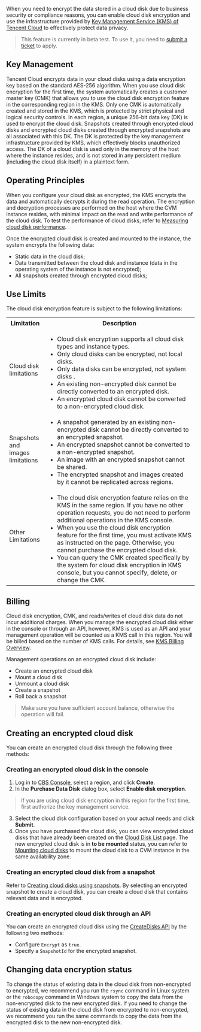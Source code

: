 When you need to encrypt the data stored in a cloud disk due to business security or compliance reasons, you can enable cloud disk encryption and use the infrastructure provided by [Key Management Service (KMS) of Tencent Cloud](https://cloud.tencent.com/product/kms) to effectively protect data privacy.
>This feature is currently in beta test. To use it, you need to [submit a ticket](https://console.cloud.tencent.com/workorder/category) to apply.
>

## Key Management
Tencent Cloud encrypts data in your cloud disks using a data encryption key based on the standard AES-256 algorithm. When you use cloud disk encryption for the first time, the system automatically creates a customer master key (CMK) that allows you to use the cloud disk encryption feature in the corresponding region in the KMS. Only one CMK is automatically created and stored in the KMS, which is protected by strict physical and logical security controls.
In each region, a unique 256-bit data key (DK) is used to encrypt the cloud disk. Snapshots created through encrypted cloud disks and encrypted cloud disks created through encrypted snapshots are all associated with this DK. The DK is protected by the key management infrastructure provided by KMS, which effectively blocks unauthorized access. The DK of a cloud disk is used only in the memory of the host where the instance resides, and is not stored in any persistent medium (including the cloud disk itself) in a plaintext form.

## Operating Principles
When you configure your cloud disk as encrypted, the KMS encrypts the data and automatically decrypts it during the read operation. The encryption and decryption processes are performed on the host where the CVM instance resides, with minimal impact on the read and write performance of the cloud disk. To test the performance of cloud disks, refer to [Measuring cloud disk performance](https://intl.cloud.tencent.com/document/product/362/6741).

Once the encrypted cloud disk is created and mounted to the instance, the system encrypts the following data:
- Static data in the cloud disk;
- Data transmitted between the cloud disk and instance (data in the operating system of the instance is not encrypted);
- All snapshots created through encrypted cloud disks;

## Use Limits
The cloud disk encryption feature is subject to the following limitations:

<table>
	<tr>
	<th width="20%">Limitation</th>
	<th>Description</th>
	</tr>
	<tr>
	<td>Cloud disk limitations</td>
	<td><ul class="params">
	<li>Cloud disk encryption supports all cloud disk types and instance types.</li>
	<li>Only cloud disks can be encrypted, not local disks.</li>
	<li>Only data disks can be encrypted, not system disks .</li>
	<li>An existing non-encrypted disk cannot be directly converted to an encrypted disk.</li>
	<li>An encrypted cloud disk cannot be converted to a non-encrypted cloud disk.</li>
	</ul></td>
	</tr>
	<tr>
	<td>Snapshots and images limitations</td>
	<td><ul class="params">
	<li>A snapshot generated by an existing non-encrypted disk cannot be directly converted to an encrypted snapshot.</li>
  <li>An encrypted snapshot cannot be converted to a non-encrypted snapshot.</li>
	<li>An image with an encrypted snapshot cannot be shared.</li>
	<li>The encrypted snapshot and images created by it cannot be replicated across regions.</li>
	</ul></td>
	</tr>
	<tr>
	<td>Other Limitations</td>
	<td><ul class="params">
	<li>The cloud disk encryption feature relies on the KMS in the same region. If you have no other operation requests, you do not need to perform additional operations in the KMS console.</li>
	<li>When you use the cloud disk encryption feature for the first time, you must activate KMS as instructed on the page. Otherwise, you cannot purchase the encrypted cloud disk.</li>
	<li>You can query the CMK created specifically by the system for cloud disk encryption in KMS console, but you cannot specify, delete, or change the CMK.</li>
	</ul></td>
	</tr>
</table>







## Billing
Cloud disk encryption, CMK, and reads/writes of cloud disk data do not incur additional charges. When you manage the encrypted cloud disk either in the console or through an API, however, KMS is used as an API and your management operation will be counted as a KMS call in this region. You will be billed based on the number of KMS calls. For details, see [KMS Billing Overview](https://cloud.tencent.com/document/product/573/34388).

Management operations on an encrypted cloud disk include:
- Create an encrypted cloud disk
- Mount a cloud disk
- Unmount a cloud disk
- Create a snapshot
- Roll back a snapshot
>Make sure you have sufficient account balance, otherwise the operation will fail.
>


## Creating an encrypted cloud disk
You can create an encrypted cloud disk through the following three methods:

### Creating an encrypted cloud disk in the console
1. Log in to [CBS Console](https://console.cloud.tencent.com/cvm/cbs), select a region, and click **Create**.
2. In the **Purchase Data Disk** dialog box, select **Enable disk encryption**.
>If you are using cloud disk encryption in this region for the first time, first authorize the key management service.
>
3. Select the cloud disk configuration based on your actual needs and click **Submit**.
4. Once you have purchased the cloud disk, you can view encrypted cloud disks that have already been created on the [Cloud Disk List](https://console.cloud.tencent.com/cvm/cbs) page.
The new encrypted cloud disk is in **to be mounted** status, you can refer to [Mounting cloud disks](https://intl.cloud.tencent.com/document/product/362/5745) to mount the cloud disk to a CVM instance in the same availability zone.

### Creating an encrypted cloud disk from a snapshot
Refer to [Creating cloud disks using snapshots](https://cloud.tencent.com/document/product/362/5757). By selecting an encrypted snapshot to create a cloud disk, you can create a cloud disk that contains relevant data and is encrypted.

### Creating an encrypted cloud disk through an API
You can create an encrypted cloud disk using the [CreateDisks API](https://cloud.tencent.com/document/product/362/16312) by the following two methods:
- Configure `Encrypt` as `true`.
- Specify a `SnapshotId` for the encrypted snapshot.

## Changing data encryption status
To change the status of existing data in the cloud disk from non-encrypted to encrypted, we recommend you run the `rsync` command in Linux system or the `robocopy` command in Windows system to copy the data from the non-encrypted disk to the new encrypted disk.
If you need to change the status of existing data in the cloud disk from encrypted to non-encrypted, we recommend you run the same commands to copy the data from the encrypted disk to the new non-encrypted disk.


<style>
	.params{margin-bottom:0px !important;}
</style>





